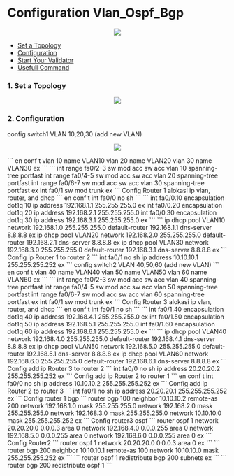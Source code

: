 # Configuration Vlan_Ospf_Bgp


<p align="center">
  <img height="auto" width="auto" src="https://i.imgur.com/N9KAUN8.png">
</p>


* [Set a Topology](https://github.com/p4nrp/cisco/blob/main/vlan_ospf_bgp.md#1-set-a-topology)
* [Configuration](https://github.com/p4nrp/cisco/blob/main/vlan_ospf_bgp.md#2-configuration)
* [Start Your Validator](https://github.com/p4nrp/testnet/blob/main/elixirfinance.md#3-start-your-validator)
* [Usefull Command](https://github.com/p4nrp/testnet/blob/main/elixirfinance.md#usefull-commands)


### 1. Set a Topology

<p align="center">
  <img height="auto" width="auto" src="https://i.imgur.com/2FEy9ox.png">
</p>

### 2. Configuration

config switch1 VLAN 10,20,30 (add new VLAN)
<p align="center">
  <img height="auto" width="auto" src="https://i.imgur.com/yQfFa9H.jpeg">
</p>
```
en
conf t
vlan 10 
name VLAN10
vlan 20
name VLAN20
vlan 30
name VLAN30
ex
```
```
int range fa0/2-3
sw mod acc
sw acc vlan 10
spanning-tree portfast
int range fa0/4-5
sw mod acc
sw acc vlan 20
spanning-tree portfast
int range fa0/6-7
sw mod acc
sw acc vlan 30
spanning-tree portfast
ex
int fa0/1
sw mod trunk
ex
```
Config Router 1 alokasi ip vlan, router, and dhcp
```
en 
conf t
int fa0/0
no sh
```
```
int fa0/0.10
encapsulation dot1q 10
ip address 192.168.1.1 255.255.255.0
ex
int fa0/0.20
encapsulation dot1q 20
ip address 192.168.2.1 255.255.255.0
int fa0/0.30
encapsulation dot1q 30
ip address 192.168.3.1 255.255.255.0
ex
```
```
ip dhcp pool VLAN10
network 192.168.1.0 255.255.255.0
default-router 192.168.1.1
dns-server 8.8.8.8
ex
ip dhcp pool VLAN20
network 192.168.2.0 255.255.255.0
default-router 192.168.2.1
dns-server 8.8.8.8
ex
ip dhcp pool VLAN30
network 192.168.3.0 255.255.255.0
default-router 192.168.3.1
dns-server 8.8.8.8
ex
```
Config ip Router 1 to router 2
```
int fa0/1
no sh
ip address 10.10.10.1 255.255.255.252
ex
```
config switch2 VLAN 40,50,60 (add new VLAN)
```
en
conf t
vlan 40 
name VLAN40
vlan 50
name VLAN50
vlan 60
name VLAN60
ex
```
```
int range fa0/2-3
sw mod acc
sw acc vlan 40
spanning-tree portfast
int range fa0/4-5
sw mod acc
sw acc vlan 50
spanning-tree portfast
int range fa0/6-7
sw mod acc
sw acc vlan 60
spanning-tree portfast
ex
int fa0/1
sw mod trunk
ex
```
Config Router 3 alokasi ip vlan, router, and dhcp
```
en 
conf t
int fa0/1
no sh
```
```
int fa0/1.40
encapsulation dot1q 40
ip address 192.168.4.1 255.255.255.0
ex
int fa0/1.50
encapsulation dot1q 50
ip address 192.168.5.1 255.255.255.0
int fa0/1.60
encapsulation dot1q 60
ip address 192.168.6.1 255.255.255.0
ex
```
```
ip dhcp pool VLAN40
network 192.168.4.0 255.255.255.0
default-router 192.168.4.1
dns-server 8.8.8.8
ex
ip dhcp pool VLAN50
network 192.168.5.0 255.255.255.0
default-router 192.168.5.1
dns-server 8.8.8.8
ex
ip dhcp pool VLAN60
network 192.168.6.0 255.255.255.0
default-router 192.168.6.1
dns-server 8.8.8.8
ex
```
Config add ip Router 3 to router 2
```
int fa0/0
no sh
ip address 20.20.20.2 255.255.255.252
ex
```
Config add ip Router 2 to router 1
```
en
conf t
int fa0/0
no sh
ip address 10.10.10.2 255.255.255.252
ex
```
Config add ip Router 2 to router 3
```
int fa0/1
no sh
ip address 20.20.20.1 255.255.255.252
ex
```
Config router 1 bgp
```
router bgp 100
neighbor 10.10.10.2 remote-as 200
network 192.168.1.0 mask 255.255.255.0
network 192.168.2.0 mask 255.255.255.0
network 192.168.3.0 mask 255.255.255.0
network 10.10.10.0 mask 255.255.255.252
ex
```
Config router3 ospf
```
router ospf 1
network 20.20.20.0 0.0.0.3 area 0
network 192.168.4.0 0.0.0.255 area 0
network 192.168.5.0 0.0.0.255 area 0
network 192.168.6.0 0.0.0.255 area 0
ex
```
Config Router2
```
router ospf 1
network 20.20.20.0 0.0.0.3 area 0
ex
```
```
router bgp 200
neighbor 10.10.10.1 remote-as 100
network 10.10.10.0 mask 255.255.255.252
ex
```
```
router ospf 1
redistribute bgp 200 subnets
ex
```
```
router bgp 200
redistribute ospf 1
```
